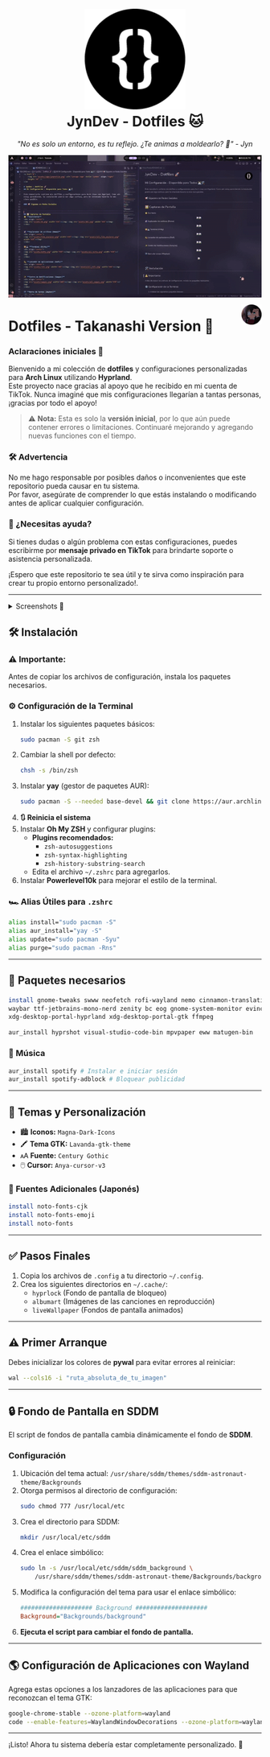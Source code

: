 <h1 align="center">
  <br>
  <a href="https://www.tiktok.com/@jyndev"><img src="assets/logo/jynprofile.png"alt="JynDev" width="200"></a>
  <br>
  JynDev - Dotfiles 🐱
  <br>
</h1>

<p align="center">
  <i align="center">"No es solo un entorno, es tu reflejo. ¿Te animas a moldearlo? 💜" - Jyn</i>
</p>

<img align="center" src="assets/gifs/demo.gif" alt="JynDev"></img>


<a href="#">
    <img src="assets/logo/rikka.png" alt="JynLogo logo" title="JynDev" align="right" height="40" />
</a>

# Dotfiles - Takanashi Version 🌠

### Aclaraciones iniciales 📢
Bienvenido a mi colección de **dotfiles** y configuraciones personalizadas para **Arch Linux** utilizando **Hyprland**.  
Este proyecto nace gracias al apoyo que he recibido en mi cuenta de TikTok. Nunca imaginé que mis configuraciones llegarían a tantas personas, ¡gracias por todo el apoyo!

> ⚠️ **Nota:** Esta es solo la **versión inicial**, por lo que aún puede contener errores o limitaciones. Continuaré mejorando y agregando nuevas funciones con el tiempo.

### 🛠️ Advertencia
No me hago responsable por posibles daños o inconvenientes que este repositorio pueda causar en tu sistema.  
Por favor, asegúrate de comprender lo que estás instalando o modificando antes de aplicar cualquier configuración.

### 💬 ¿Necesitas ayuda?

Si tienes dudas o algún problema con estas configuraciones, puedes escribirme por **mensaje privado en TikTok** para brindarte soporte o asistencia personalizada.

¡Espero que este repositorio te sea útil y te sirva como inspiración para crear tu propio entorno personalizado!.

---

<details>
<summary>
 Screenshots 📸
</summary> <br />

🌟 **Escritorio:**
<img src="assets/hypr/Escritorio.png"></img>

🌠 **Explorador de archivos (Nemo)**
<img src="assets/hypr/ExploradorDeArchivos.png"></img>

🐱‍💻 **Terminal (Kitty)**
<img src="assets/hypr/Terminal.png"></img>

💫 **Lanzador de aplicaciones (Rofi)**

<img src="assets/hypr/Rofi.png"></img>

✨ **Centro de Notificaciones (Eww)**
<div align="center">
<img src="assets/hypr/CentroNotificacionesClaro.png" width="40%"></img> <img src="assets/hypr/CentroNotificacionesOscuro.png" width="38%"></img> 
</div>

🌃 **Barra de tareas (Waybar)**
<div align="center">
<img src="assets/hypr/WaybarClaro.png" width="100%"></img>
<img src="assets/hypr/WaybarOscuro.png" width="100%"></img>
</div>
</details>





## 🛠️ Instalación

### ⚠️ Importante:

Antes de copiar los archivos de configuración, instala los paquetes necesarios.

### ⚙️ Configuración de la Terminal

1. Instalar los siguientes paquetes básicos:
   ```bash
   sudo pacman -S git zsh
   ```
2. Cambiar la shell por defecto:
   ```bash
   chsh -s /bin/zsh
   ```
3. Instalar **yay** (gestor de paquetes AUR):
   ```bash
   sudo pacman -S --needed base-devel && git clone https://aur.archlinux.org/yay.git && cd yay && makepkg -si
   ```
4. **🔃 Reinicia el sistema**
5. Instalar **Oh My ZSH** y configurar plugins:
   - **Plugins recomendados:**
     - `zsh-autosuggestions`
     - `zsh-syntax-highlighting`
     - `zsh-history-substring-search`
   - Edita el archivo `~/.zshrc` para agregarlos.
6. Instalar **Powerlevel10k** para mejorar el estilo de la terminal.

### 🏎️ Alias Útiles para `.zshrc`

```sh
alias install="sudo pacman -S"
alias aur_install="yay -S"
alias update="sudo pacman -Syu"
alias purge="sudo pacman -Rns"
```

---

## 🧰 Paquetes necesarios 

```bash
install gnome-tweaks swww neofetch rofi-wayland nemo cinnamon-translations \
waybar ttf-jetbrains-mono-nerd zenity bc eog gnome-system-monitor evince \
xdg-desktop-portal-hyprland xdg-desktop-portal-gtk ffmpeg
```

```bash
aur_install hyprshot visual-studio-code-bin mpvpaper eww matugen-bin
```

### 🎵 Música

```bash
aur_install spotify # Instalar e iniciar sesión
aur_install spotify-adblock # Bloquear publicidad
```

---

## 🎨 Temas y Personalización

- 🏙️ **Iconos:** `Magna-Dark-Icons`
- 🖍️ **Tema GTK:** `Lavanda-gtk-theme`
- 🗚 **Fuente:** `Century Gothic`
- 🖱️ **Cursor:** `Anya-cursor-v3`

### 📄 Fuentes Adicionales (Japonés)

```bash
install noto-fonts-cjk
install noto-fonts-emoji
install noto-fonts
```

---

## ✅ Pasos Finales

1. Copia los archivos de `.config` a tu directorio `~/.config`.
2. Crea los siguientes directorios en `~/.cache/`:
   - `hyprlock` (Fondo de pantalla de bloqueo)
   - `albumart` (Imágenes de las canciones en reproducción)
   - `liveWallpaper` (Fondos de pantalla animados)

---

## ⚠️ Primer Arranque

Debes inicializar los colores de **pywal** para evitar errores al reiniciar:

```bash
wal --cols16 -i "ruta_absoluta_de_tu_imagen"
```

---

## 🔒 Fondo de Pantalla en SDDM

El script de fondos de pantalla cambia dinámicamente el fondo de **SDDM**.

### Configuración

1. Ubicación del tema actual: `/usr/share/sddm/themes/sddm-astronaut-theme/Backgrounds`
2. Otorga permisos al directorio de configuración:
   ```bash
   sudo chmod 777 /usr/local/etc
   ```
3. Crea el directorio para SDDM:
   ```bash
   mkdir /usr/local/etc/sddm
   ```
4. Crea el enlace simbólico:
   ```bash
   sudo ln -s /usr/local/etc/sddm/sddm_background \
       /usr/share/sddm/themes/sddm-astronaut-theme/Backgrounds/background
   ```
5. Modifica la configuración del tema para usar el enlace simbólico:
   ```ini
   #################### Background ####################
   Background="Backgrounds/background"
   ```
6. **Ejecuta el script para cambiar el fondo de pantalla.**

---

## 🌎 Configuración de Aplicaciones con Wayland

Agrega estas opciones a los lanzadores de las aplicaciones para que reconozcan el tema GTK:

```bash
google-chrome-stable --ozone-platform=wayland
code --enable-features=WaylandWindowDecorations --ozone-platform=wayland
```

---

¡Listo! Ahora tu sistema debería estar completamente personalizado. 🚀
